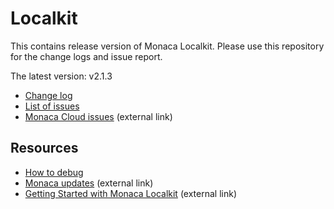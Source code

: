# Localkit

This contains release version of Monaca Localkit. Please use this repository for the change logs and issue report.

The latest version: v2.1.3

* [Change log](https://github.com/monaca/Localkit/releases)
* [List of issues](https://github.com/monaca/Localkit/issues)
* [Monaca Cloud issues](https://monaca.mobi/en/headline/fault) (external link)

## Resources

* [How to debug](HOW_TO_DEBUG.md)
* [Monaca updates](https://monaca.mobi/en/headline) (external link)
* [Getting Started with Monaca Localkit](https://docs.monaca.io/en/manual/development/monaca_localkit/) (external link)
